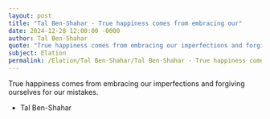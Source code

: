 ```yaml
---
layout: post
title: "Tal Ben-Shahar - True happiness comes from embracing our"
date: 2024-12-28 12:00:00 -0000
author: Tal Ben-Shahar
quote: "True happiness comes from embracing our imperfections and forgiving ourselves for our mistakes."
subject: Elation
permalink: /Elation/Tal Ben-Shahar/Tal Ben-Shahar - True happiness comes from embracing our
---
```


True happiness comes from embracing our imperfections and forgiving ourselves for our mistakes.

- Tal Ben-Shahar
